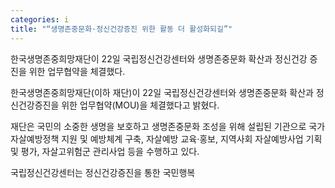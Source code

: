 ```yaml
---
categories: i
title: "“생명존중문화·정신건강증진 위한 활동 더 활성화되길”"
---
```

한국생명존중희망재단이 22일 국립정신건강센터와 생명존중문화 확산과 정신건강 증진을 위한 업무협약을 체결했다.



한국생명존중희망재단(이하 재단)이 22일 국립정신건강센터와 생명존중문화 확산과 정신건강증진을 위한 업무협약(MOU)을 체결했다고 밝혔다.

재단은 국민의 소중한 생명을 보호하고 생명존중문화 조성을 위해 설립된 기관으로 국가 자살예방정책 지원 및 예방체계 구축, 자살예방 교육&middot;홍보, 지역사회 자살예방사업 기획 및 평가, 자살고위험군 관리사업 등을 수행하고 있다.

국립정신건강센터는 정신건강증진을 통한 국민행복
